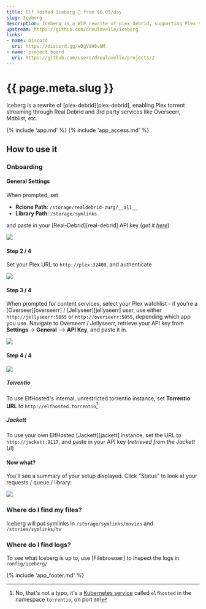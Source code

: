 ```yaml
---
title: Elf Hosted Iceberg 🧝 from $0.05/day
slug: Iceberg
description: Iceberg is a WIP rewrite of plex_debrid, supporting Plex torrent streaming through Real Debrid and 3rd party services like Overseerr, Mdblist, etc.
upstream: https://github.com/dreulavelle/iceberg
links:
- name: Discord
  uri: https://discord.gg/wDgVdH8vNM
- name: project board
  uri: https://github.com/users/dreulavelle/projects/2
---
```


# {{ page.meta.slug }}

Iceberg is a rewrite of [plex-debrid][plex-debrid], enabling Plex torrent streaming through Real Debrid and 3rd party services like Overseerr, Mdblist, etc.

{% include 'app.md' %}
{% include 'app_access.md' %}

## How to use it

### Onboarding

#### General Settings

When prompted, set 

* **Rclone Path**: `/storage/realdebrid-zurg/__all__ `
* **Library Path**: `/storage/symlinks`

and paste in your [Real-Debrid][real-debrid] API key (*get it [here](https://real-debrid.com/apitoken)*)

![](/images/iceberg-setup-step-1.png)

#### Step 2 / 4

Set your Plex URL to `http://plex:32400`, and authenticate

![](/images/iceberg-setup-step-2.png)

#### Step 3 / 4

When prompted for content services, select your Plex watchlist - if you're a [Overseer][overseerr] / [Jellyseer][jellyseerr] user, use either `http://jellyseerr:5055` or `http://overseerr:5055`, depending which app you use. Navigate to Overseerr / Jellyseerr, retrieve your API key from **Settings** -> **General** --> **API Key**, and paste it in.

![](/images/iceberg-setup-step-3.png)

#### Step 4 / 4

![](/images/iceberg-setup-step-4.png)

##### Torrentio

To use ElfHosted's internal, unrestricted torrentio instance, set **Torrentio URL** to `http://elfhosted.torrentio`[^1]

##### Jackett

To use your own ElfHosted [Jackett][jackett] instance, set the URL to `http://jackett:9117`, and paste in your API key (*retrieved from the Jackett UI*)

#### Now what?

You'll see a summary of your setup displayed. Click "Status" to look at your requests / queue / library:

![](/images/iceberg-setup-step-5.png)

### Where do I find my files?

Iceberg will put symlinks in `/storage/symlinks/movies` and `/stories/symlinks/tv`

### Where do I find logs?

To see what Iceberg is up to, use [Filebrowser] to inspect the logs in `config/iceberg/`


{% include 'app_footer.md' %}

[^1]: No, that's not a typo, it's a [Kubernetes service](https://github.com/funkypenguin/elf-infra/blob/ci/torrentio/service-elfhosted.yaml) called `elfhosted` in the namespace `torrentio`, on port `80`!
